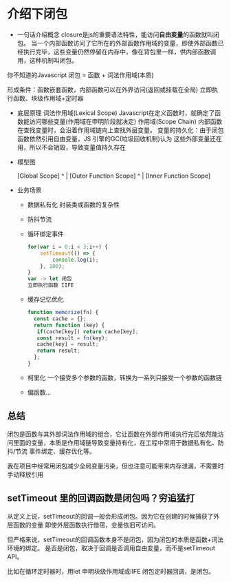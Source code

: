 # 介绍下闭包

- 一句话介绍概念
closure是js的重要语法特性，能访问**自由变量**的函数就叫闭包。
当一个内部函数访问了它所在的外部函数作用域的变量，即使外部函数已经执行完毕，这些变量仍然停留在内存中，像在背包里一样，供内部函数调用，这种机制叫闭包。

你不知道的Javascript 闭包 = 函数 + 词法作用域(本质)

形成条件：函数嵌套函数，内部函数可以在外界访问(返回或挂载在全局)
  立即执行函数、块级作用域+定时器

- 底层原理
  词法作用域(Lexical Scope)
  Javascript在定义函数时，就确定了函数能访问哪些变量(作用域在申明阶段就决定)
  作用域(Scope Chain) 内部函数在查找变量时，会沿着作用域链向上查找外层变量。
  变量的持久化：由于闭包函数依然引用自由变量，JS 引擎的GC(垃圾回收机制)认为
  这些外部变量还在用，所以不会销毁，导致变量值持久存在

- 模型图
  
  [Global Scope]
        ^
        |
  [Outer Function Scope]
        ^
        |
  [Inner Function Scope]

- 业务场景
  - 数据私有化
    封装类或函数的复杂性
  - 防抖节流
  - 循环绑定事件

    ```js
    for(var i = 0;i < 3;i++) {
        setTimeout(() => {
            console.log(i);
        }, 100);
    }
    var -> let 闭包
    立即执行函数 IIFE
    ```

  - 缓存记忆优化

    ```js
    function memorize(fn) {
      const cache = {};
      return function (key) {
       if(cache[key]) return cache[key];
       const result = fn(key);
       cache[key] = result;
       return result;
      };
    }
    ```

  - 柯里化
  一个接受多个参数的函数，转换为一系列只接受一个参数的函数链
  
  - 偏函数...

## 总结

闭包是函数与其外部词法作用域的组合，它让函数在外部作用域执行完后依然能访问里面的变量，本质是作用域链导致变量持有化，在工程中常用于数据私有化、防抖/节流 事件绑定、缓存优化等。

我在项目中经常用闭包减少全局变量污染，但也注意可能带来内存泄漏，不需要时手动释放引用

## setTimeout 里的回调函数是闭包吗？穷追猛打

从定义上说，setTimeout的回调一般会形成闭包。因为它在创建的时候捕获了外层函数的变量
即使外层函数执行借宿，变量依旧可访问。

但严格来说，setTimeout的回调函数本身不是闭包，因为闭包的本质是函数+词法环境的绑定。
是否是闭包，取决于回调是否调用自由变量，而不是setTimeout API。

比如在循环定时器时，用let 申明块级作用域或IIFE 闭包定时器回调，是闭包。

